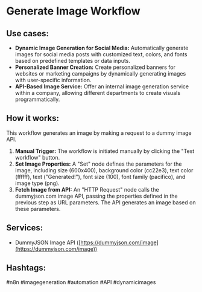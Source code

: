 # Generate Image Workflow

## Use cases:

*   **Dynamic Image Generation for Social Media:** Automatically generate images for social media posts with customized text, colors, and fonts based on predefined templates or data inputs.
*   **Personalized Banner Creation:** Create personalized banners for websites or marketing campaigns by dynamically generating images with user-specific information.
*   **API-Based Image Service:** Offer an internal image generation service within a company, allowing different departments to create visuals programmatically.

## How it works:

This workflow generates an image by making a request to a dummy image API.

1.  **Manual Trigger:** The workflow is initiated manually by clicking the "Test workflow" button.
2.  **Set Image Properties:** A "Set" node defines the parameters for the image, including size (600x400), background color (cc22e3), text color (ffffff), text ("Generated!"), font size (100), font family (pacifico), and image type (png).
3.  **Fetch Image from API:** An "HTTP Request" node calls the dummyjson.com image API, passing the properties defined in the previous step as URL parameters. The API generates an image based on these parameters.

## Services:

*   DummyJSON Image API ([https://dummyjson.com/image](https://dummyjson.com/image))

## Hashtags:

#n8n #imagegeneration #automation #API #dynamicimages
